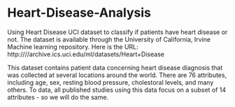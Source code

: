 # Heart-Disease-Analysis

 Using Heart Disease UCI dataset to classify if patients have heart disease or not. The dataset is available through the University of California, Irvine Machine learning repository. Here is the URL:
http:////archive.ics.uci.edu/ml/datasets/Heart+Disease

This dataset contains patient data concerning heart disease diagnosis that was collected at several locations around the world. There are 76 attributes, including age, sex, resting blood pressure, cholestoral levels, and many others. To data, all published studies using this data focus on a subset of 14 attributes - so we will do the same.
